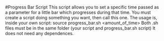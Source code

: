 #Progress Bar Script
This script allows you to set a specific time passed as a parameter for a little bar which progresses during that time.
You must create a script doing something you want, then call this one.
The usage is, inside your own script:
	source progress_bar.sh <amount_of_time>
Both .sh files must be in the same folder (your script and progress_bar.sh script)
It does not need any dependences.
